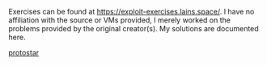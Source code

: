 Exercises can be found at https://exploit-exercises.lains.space/. I have no affiliation with the source or VMs provided, I merely worked on the problems provided by the original creator(s). My solutions are documented here.

[protostar](/protostar)
